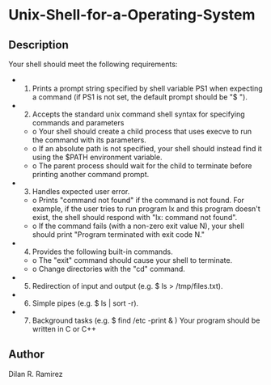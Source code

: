 # Unix-Shell-for-a-Operating-System

## Description
Your shell should meet the following requirements:
 * 1. Prints a prompt string specified by shell variable PS1 when expecting a command (if PS1
is not set, the default prompt should be "$ ").
 * 2. Accepts the standard unix command shell syntax for specifying commands and
parameters
     * o Your shell should create a child process that uses execve to run the command with
its parameters.
     * o If an absolute path is not specified, your shell should instead find it using the
$PATH environment variable.
     * o The parent process should wait for the child to terminate before printing another
command prompt.
 * 3. Handles expected user error.
     * o Prints "command not found" if the command is not found. For example, if the
user tries to run program lx and this program doesn't exist, the shell should
respond with "lx: command not found".
     * o If the command fails (with a non-zero exit value N), your shell should print
"Program terminated with exit code N."
 * 4. Provides the following built-in commands.
     * o The "exit" command should cause your shell to terminate.
     * o Change directories with the "cd" command.
 * 5. Redirection of input and output (e.g. $ ls > /tmp/files.txt).
 * 6. Simple pipes (e.g. $ ls | sort -r).
 * 7. Background tasks (e.g. $ find /etc -print & )
Your program should be written in C or C++

## Author
Dilan R. Ramirez

